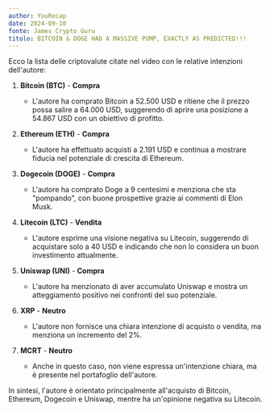 ```yaml
---
author: YouRecap
date: 2024-09-10
fonte: James Crypto Guru
titolo: BITCOIN & DOGE HAD A MASSIVE PUMP, EXACTLY AS PREDICTED!!!
---
```


Ecco la lista delle criptovalute citate nel video con le relative intenzioni dell'autore:

1. **Bitcoin (BTC)** - **Compra**
   - L'autore ha comprato Bitcoin a 52.500 USD e ritiene che il prezzo possa salire a 64.000 USD, suggerendo di aprire una posizione a 54.867 USD con un obiettivo di profitto.

2. **Ethereum (ETH)** - **Compra**
   - L'autore ha effettuato acquisti a 2.191 USD e continua a mostrare fiducia nel potenziale di crescita di Ethereum.

3. **Dogecoin (DOGE)** - **Compra**
   - L'autore ha comprato Doge a 9 centesimi e menziona che sta "pompando", con buone prospettive grazie ai commenti di Elon Musk.

4. **Litecoin (LTC)** - **Vendita**
   - L'autore esprime una visione negativa su Litecoin, suggerendo di acquistare solo a 40 USD e indicando che non lo considera un buon investimento attualmente.

5. **Uniswap (UNI)** - **Compra**
   - L'autore ha menzionato di aver accumulato Uniswap e mostra un atteggiamento positivo nei confronti del suo potenziale.

6. **XRP** - **Neutro**
   - L'autore non fornisce una chiara intenzione di acquisto o vendita, ma menziona un incremento del 2%.

7. **MCRT** - **Neutro**
   - Anche in questo caso, non viene espressa un'intenzione chiara, ma è presente nel portafoglio dell'autore.

In sintesi, l'autore è orientato principalmente all'acquisto di Bitcoin, Ethereum, Dogecoin e Uniswap, mentre ha un'opinione negativa su Litecoin.
